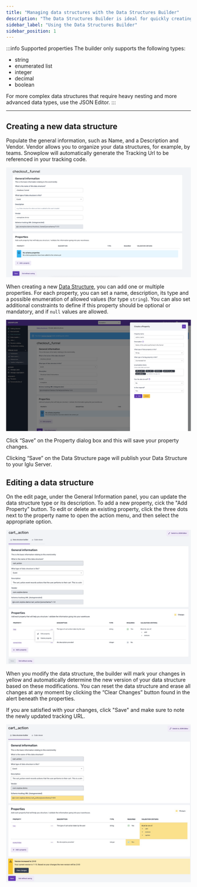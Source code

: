 ```yaml
---
title: "Managing data structures with the Data Structures Builder"
description: "The Data Structures Builder is ideal for quickly creating an event or entity with our guided setup and automated versioning."
sidebar_label: "Using the Data Structures Builder"
sidebar_position: 1
---
```


:::info Supported properties
The builder only supports the following types:

- string
- enumerated list
- integer
- decimal
- boolean

For more complex data structures that require heavy nesting and more advanced data types, use the JSON Editor.
:::

***

## Creating a new data structure

Populate the general information, such as Name, and a Description and Vendor. Vendor allows you to organize your data structures, for example, by teams. Snowplow will automatically generate the Tracking Url to be referenced in your tracking code.

![](images/data-structures-1.png)

When creating a new [Data Structure](/docs/understanding-your-pipeline/schemas/index.md), you can add one or multiple properties. For each property, you can set a name, description, its type and a possible enumeration of allowed values (for type `string`). You can also set additional constraints to define if this property should be optional or mandatory, and if `null` values are allowed.

![](images/data-structures-2.png)

Click “Save” on the Property dialog box and this will save your property changes.

Clicking “Save” on the Data Structure page will publish your Data Structure to your Iglu Server.


## Editing a data structure

On the edit page, under the General Information panel, you can update the data structure type or its description. To add a new property, cick the "Add Property" button. To edit or delete an existing property, click the three dots next to the property name to open the action menu, and then select the appropriate option.

![](images/edit-data-structure.png)

When you modify the data structure, the builder will mark your changes in yellow and automatically determine the new version of your data structure based on these modifications. You can reset the data structure and erase all changes at any moment by clicking the “Clear Changes” button found in the alert beneath the properties.

If you are satisfied with your changes, click "Save" and make sure to note the newly updated tracking URL.

![](images/data-structure-version.png)


